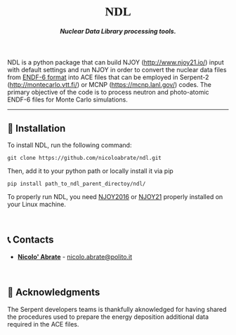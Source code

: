 <h1 align="center" style="font-family:simplifica">NDL</h1>


<h5 align="center">Nuclear Data Library processing tools.</h5>

<br>


NDL is a python package that can build NJOY (http://www.njoy21.io/) input with default settings and run NJOY in order to convert the nuclear data files from
[ENDF-6 format](https://www.oecd-nea.org/dbdata/data/manual-endf/endf102.pdf) into ACE files that can be employed in Serpent-2 (http://montecarlo.vtt.fi/) or MCNP (https://mcnp.lanl.gov/) codes.
The primary objective of the code is to process neutron and photo-atomic ENDF-6 files for Monte Carlo simulations.

 ***

## :wrench: Installation

To install NDL, run the following command:

```
git clone https://github.com/nicoloabrate/ndl.git
```
Then, add it to your python path or locally install it via pip
```
pip install path_to_ndl_parent_directoy/ndl/
```

To properly run NDL, you need [NJOY2016](https://github.com/njoy/NJOY2016) or [NJOY21](https://github.com/njoy/NJOY21) properly installed on your Linux machine.

<br>


## :telephone_receiver: Contacts

* [**Nicolo' Abrate**](http://www.nemo.polito.it/) - nicolo.abrate@polito.it

<br>

## :bookmark: Acknowledgments
The Serpent developers teams is thankfully aknowledged for having
shared the procedures used to prepare the energy deposition additional
data required in the ACE files.

<br>
